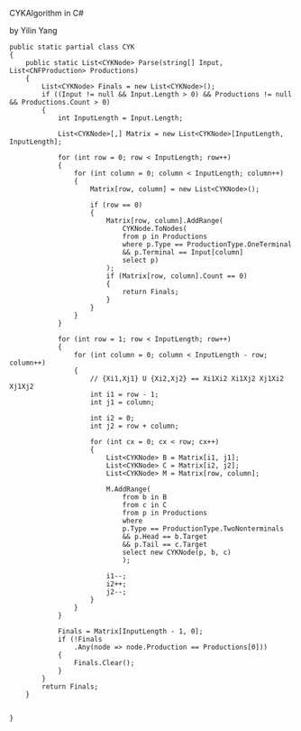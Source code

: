 
CYKAlgorithm in C#

by Yilin Yang


	public static partial class CYK
	{
		public static List<CYKNode> Parse(string[] Input, List<CNFProduction> Productions)
		{
			List<CYKNode> Finals = new List<CYKNode>();
			if ((Input != null && Input.Length > 0) && Productions != null && Productions.Count > 0)
			{
				int InputLength = Input.Length;

				List<CYKNode>[,] Matrix = new List<CYKNode>[InputLength, InputLength];

				for (int row = 0; row < InputLength; row++)
				{
					for (int column = 0; column < InputLength; column++)
					{
						Matrix[row, column] = new List<CYKNode>();

						if (row == 0)
						{
							Matrix[row, column].AddRange(
								CYKNode.ToNodes(
								from p in Productions
								where p.Type == ProductionType.OneTerminal
								&& p.Terminal == Input[column]
								select p)
							);
							if (Matrix[row, column].Count == 0)
							{
								return Finals;
							}
						}
					}
				}

				for (int row = 1; row < InputLength; row++)
				{
					for (int column = 0; column < InputLength - row; column++)
					{
						// {Xi1,Xj1} U {Xi2,Xj2} == Xi1Xi2 Xi1Xj2 Xj1Xi2 Xj1Xj2
						int i1 = row - 1;
						int j1 = column;

						int i2 = 0;
						int j2 = row + column;

						for (int cx = 0; cx < row; cx++)
						{
							List<CYKNode> B = Matrix[i1, j1];
							List<CYKNode> C = Matrix[i2, j2];
							List<CYKNode> M = Matrix[row, column];

							M.AddRange(
								from b in B
								from c in C
								from p in Productions
								where
								p.Type == ProductionType.TwoNonterminals
								&& p.Head == b.Target
								&& p.Tail == c.Target
								select new CYKNode(p, b, c)
								);

							i1--;
							i2++;
							j2--;
						}
					}
				}

				Finals = Matrix[InputLength - 1, 0];
				if (!Finals
					.Any(node => node.Production == Productions[0]))
				{
					Finals.Clear();
				}
			}
			return Finals;
		}


	}
